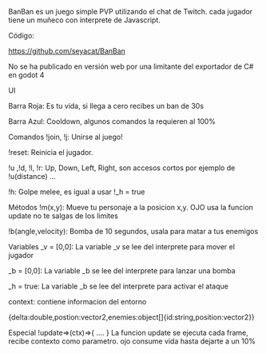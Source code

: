 BanBan es un juego simple PVP utilizando el chat de Twitch.  cada jugador tiene un muñeco con interprete de Javascript.

Código:

https://github.com/seyacat/BanBan​

No se ha publicado en versión web por una limitante del exportador de C# en godot 4

UI

Barra Roja: Es tu vida, si llega a cero recibes un ban de 30s

Barra Azul: Cooldown, algunos comandos la requieren al 100%

Comandos
!join, !j: Unirse al juego!

!reset: Reinicia el jugador.

!u ,!d, !l, !r: Up, Down, Left, Right, son accesos cortos por ejemplo de  !u(distance) ...

!h: Golpe melee, es igual a usar !_h = true

Métodos
!m(x,y): Mueve tu personaje a la posicion x,y. OJO usa la funcion update no te salgas de los limites

!b(angle,velocity): Bomba de 10 segundos, usala para matar a tus enemigos

Variables
_v = [0,0]: La variable _v se lee del interprete para mover el jugador

_b = [0,0]: La variable _b se lee del interprete para lanzar una bomba

_h = true: La variable _b se lee del interprete para activar el ataque

context: contiene informacion del entorno

{delta:double,postion:vector2,enemies:object[]{id:string,position:vector2}}<br>

Especial
!update=>(ctx)=>{ .... } La funcion update se ejecuta cada frame, recibe contexto como parametro. ojo consume vida hasta dejarte a un 10%


